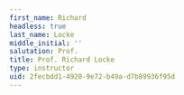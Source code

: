 ```yaml
---
first_name: Richard
headless: true
last_name: Locke
middle_initial: ''
salutation: Prof.
title: Prof. Richard Locke
type: instructor
uid: 2fecbdd1-4920-9e72-b49a-d7b89936f95d
---
```

